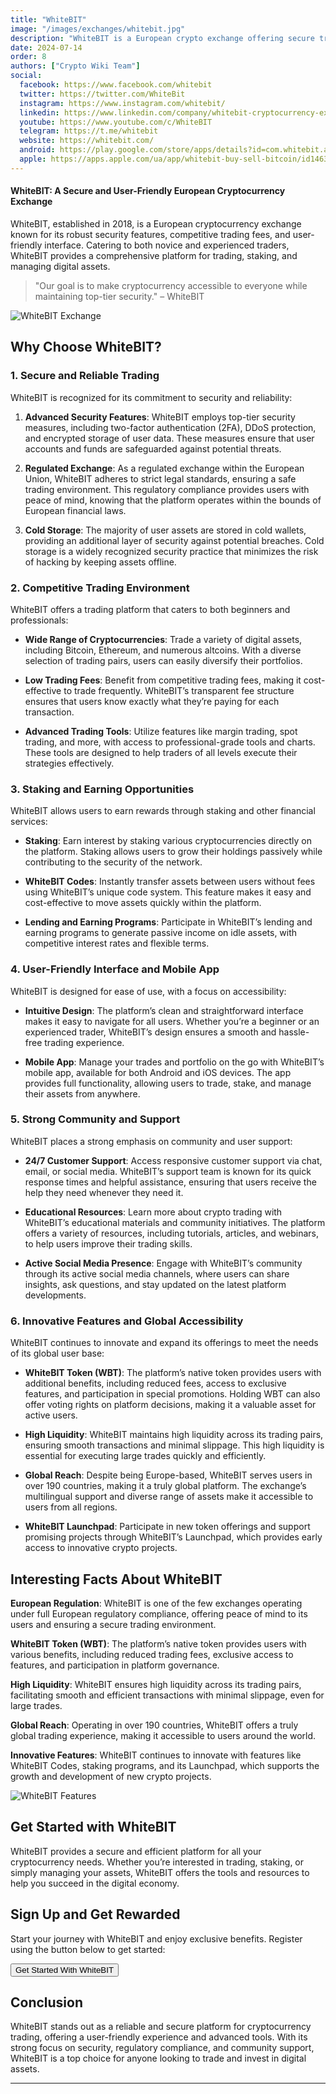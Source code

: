 ```yaml
---
title: "WhiteBIT"
image: "/images/exchanges/whitebit.jpg"
description: "WhiteBIT is a European crypto exchange offering secure trading, staking, and competitive fees."
date: 2024-07-14
order: 8
authors: ["Crypto Wiki Team"]
social:
  facebook: https://www.facebook.com/whitebit
  twitter: https://twitter.com/WhiteBit
  instagram: https://www.instagram.com/whitebit/
  linkedin: https://www.linkedin.com/company/whitebit-cryptocurrency-exchange/
  youtube: https://www.youtube.com/c/WhiteBIT
  telegram: https://t.me/whitebit
  website: https://whitebit.com/
  android: https://play.google.com/store/apps/details?id=com.whitebit.android
  apple: https://apps.apple.com/ua/app/whitebit-buy-sell-bitcoin/id1463405025
---
```


#### WhiteBIT: A Secure and User-Friendly European Cryptocurrency Exchange

WhiteBIT, established in 2018, is a European cryptocurrency exchange known for its robust security features, competitive trading fees, and user-friendly interface. Catering to both novice and experienced traders, WhiteBIT provides a comprehensive platform for trading, staking, and managing digital assets.

> "Our goal is to make cryptocurrency accessible to everyone while maintaining top-tier security." – WhiteBIT

![WhiteBIT Exchange](/images/exchanges/whitebit.jpg)

## Why Choose WhiteBIT?

### 1. Secure and Reliable Trading

WhiteBIT is recognized for its commitment to security and reliability:

1. **Advanced Security Features**: WhiteBIT employs top-tier security measures, including two-factor authentication (2FA), DDoS protection, and encrypted storage of user data. These measures ensure that user accounts and funds are safeguarded against potential threats.

2. **Regulated Exchange**: As a regulated exchange within the European Union, WhiteBIT adheres to strict legal standards, ensuring a safe trading environment. This regulatory compliance provides users with peace of mind, knowing that the platform operates within the bounds of European financial laws.

3. **Cold Storage**: The majority of user assets are stored in cold wallets, providing an additional layer of security against potential breaches. Cold storage is a widely recognized security practice that minimizes the risk of hacking by keeping assets offline.

### 2. Competitive Trading Environment

WhiteBIT offers a trading platform that caters to both beginners and professionals:

- **Wide Range of Cryptocurrencies**: Trade a variety of digital assets, including Bitcoin, Ethereum, and numerous altcoins. With a diverse selection of trading pairs, users can easily diversify their portfolios.

- **Low Trading Fees**: Benefit from competitive trading fees, making it cost-effective to trade frequently. WhiteBIT’s transparent fee structure ensures that users know exactly what they’re paying for each transaction.

- **Advanced Trading Tools**: Utilize features like margin trading, spot trading, and more, with access to professional-grade tools and charts. These tools are designed to help traders of all levels execute their strategies effectively.

### 3. Staking and Earning Opportunities

WhiteBIT allows users to earn rewards through staking and other financial services:

- **Staking**: Earn interest by staking various cryptocurrencies directly on the platform. Staking allows users to grow their holdings passively while contributing to the security of the network.

- **WhiteBIT Codes**: Instantly transfer assets between users without fees using WhiteBIT’s unique code system. This feature makes it easy and cost-effective to move assets quickly within the platform.

- **Lending and Earning Programs**: Participate in WhiteBIT’s lending and earning programs to generate passive income on idle assets, with competitive interest rates and flexible terms.

### 4. User-Friendly Interface and Mobile App

WhiteBIT is designed for ease of use, with a focus on accessibility:

- **Intuitive Design**: The platform’s clean and straightforward interface makes it easy to navigate for all users. Whether you’re a beginner or an experienced trader, WhiteBIT’s design ensures a smooth and hassle-free trading experience.

- **Mobile App**: Manage your trades and portfolio on the go with WhiteBIT’s mobile app, available for both Android and iOS devices. The app provides full functionality, allowing users to trade, stake, and manage their assets from anywhere.

### 5. Strong Community and Support

WhiteBIT places a strong emphasis on community and user support:

- **24/7 Customer Support**: Access responsive customer support via chat, email, or social media. WhiteBIT’s support team is known for its quick response times and helpful assistance, ensuring that users receive the help they need whenever they need it.

- **Educational Resources**: Learn more about crypto trading with WhiteBIT’s educational materials and community initiatives. The platform offers a variety of resources, including tutorials, articles, and webinars, to help users improve their trading skills.

- **Active Social Media Presence**: Engage with WhiteBIT’s community through its active social media channels, where users can share insights, ask questions, and stay updated on the latest platform developments.

### 6. Innovative Features and Global Accessibility

WhiteBIT continues to innovate and expand its offerings to meet the needs of its global user base:

- **WhiteBIT Token (WBT)**: The platform’s native token provides users with additional benefits, including reduced fees, access to exclusive features, and participation in special promotions. Holding WBT can also offer voting rights on platform decisions, making it a valuable asset for active users.

- **High Liquidity**: WhiteBIT maintains high liquidity across its trading pairs, ensuring smooth transactions and minimal slippage. This high liquidity is essential for executing large trades quickly and efficiently.

- **Global Reach**: Despite being Europe-based, WhiteBIT serves users in over 190 countries, making it a truly global platform. The exchange’s multilingual support and diverse range of assets make it accessible to users from all regions.

- **WhiteBIT Launchpad**: Participate in new token offerings and support promising projects through WhiteBIT’s Launchpad, which provides early access to innovative crypto projects.

## Interesting Facts About WhiteBIT

**European Regulation**: WhiteBIT is one of the few exchanges operating under full European regulatory compliance, offering peace of mind to its users and ensuring a secure trading environment.

**WhiteBIT Token (WBT)**: The platform’s native token provides users with various benefits, including reduced trading fees, exclusive access to features, and participation in platform governance.

**High Liquidity**: WhiteBIT ensures high liquidity across its trading pairs, facilitating smooth and efficient transactions with minimal slippage, even for large trades.

**Global Reach**: Operating in over 190 countries, WhiteBIT offers a truly global trading experience, making it accessible to users around the world.

**Innovative Features**: WhiteBIT continues to innovate with features like WhiteBIT Codes, staking programs, and its Launchpad, which supports the growth and development of new crypto projects.

![WhiteBIT Features](/images/posts/whitebit-logo.png)

## Get Started with WhiteBIT

WhiteBIT provides a secure and efficient platform for all your cryptocurrency needs. Whether you’re interested in trading, staking, or simply managing your assets, WhiteBIT offers the tools and resources to help you succeed in the digital economy.

## Sign Up and Get Rewarded

Start your journey with WhiteBIT and enjoy exclusive benefits. Register using the button below to get started:

<Button href="https://whitebit.com/referral/7e78e3d7-dfc9-4182-8443-16ca40922f81" type="btn-exchange">Get Started With WhiteBIT</Button>

## Conclusion

WhiteBIT stands out as a reliable and secure platform for cryptocurrency trading, offering a user-friendly experience and advanced tools. With its strong focus on security, regulatory compliance, and community support, WhiteBIT is a top choice for anyone looking to trade and invest in digital assets.

---
